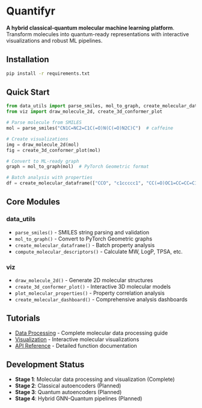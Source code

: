 # Quantifyr

**A hybrid classical-quantum molecular machine learning platform**.
Transform molecules into quantum-ready representations with interactive visualizations and robust ML pipelines.

## Installation

```bash
pip install -r requirements.txt
```

## Quick Start

```python
from data_utils import parse_smiles, mol_to_graph, create_molecular_dataframe
from viz import draw_molecule_2d, create_3d_conformer_plot

# Parse molecule from SMILES
mol = parse_smiles("CN1C=NC2=C1C(=O)N(C(=O)N2C)C")  # caffeine

# Create visualizations
img = draw_molecule_2d(mol)
fig = create_3d_conformer_plot(mol)

# Convert to ML-ready graph
graph = mol_to_graph(mol)  # PyTorch Geometric format

# Batch analysis with properties
df = create_molecular_dataframe(["CCO", "c1ccccc1", "CC(=O)OC1=CC=CC=C1C(=O)O"])
```

## Core Modules

### data_utils

- `parse_smiles()` - SMILES string parsing and validation
- `mol_to_graph()` - Convert to PyTorch Geometric graphs
- `create_molecular_dataframe()` - Batch property analysis
- `compute_molecular_descriptors()` - Calculate MW, LogP, TPSA, etc.

### viz

- `draw_molecule_2d()` - Generate 2D molecular structures
- `create_3d_conformer_plot()` - Interactive 3D molecular models
- `plot_molecular_properties()` - Property correlation analysis
- `create_molecular_dashboard()` - Comprehensive analysis dashboards

## Tutorials

- [Data Processing](tutorials/data_processing.md) - Complete molecular data processing guide
- [Visualization](tutorials/visualization.md) - Interactive molecular visualizations
- [API Reference](tutorials/api-reference.md) - Detailed function documentation

## Development Status

- **Stage 1**: Molecular data processing and visualization (Complete)
- **Stage 2**: Classical autoencoders (Planned)
- **Stage 3**: Quantum autoencoders (Planned)
- **Stage 4**: Hybrid GNN-Quantum pipelines (Planned)
